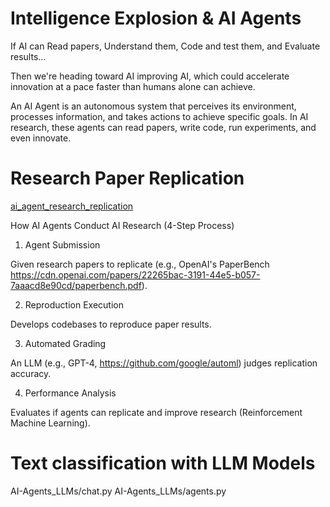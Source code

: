 #  Intelligence Explosion & AI Agents 

If AI can Read papers, Understand them, Code and test them, and Evaluate results…

Then we're heading toward AI improving AI, which could accelerate innovation at a pace faster than humans alone can achieve.

An AI Agent is an autonomous system that perceives its environment, processes information, and takes actions to achieve specific goals. In AI research, these agents can read papers, write code, run experiments, and even innovate.

# Research Paper Replication

[ai_agent_research_replication](/AI-Agents_LLMs/blob/main/ai_agent_researchpaper_replication.py)

How AI Agents Conduct AI Research (4-Step Process)

1. Agent Submission

Given research papers to replicate (e.g., OpenAI's PaperBench https://cdn.openai.com/papers/22265bac-3191-44e5-b057-7aaacd8e90cd/paperbench.pdf).

2. Reproduction Execution

Develops codebases to reproduce paper results.

3. Automated Grading

An LLM (e.g., GPT-4, https://github.com/google/automl) judges replication accuracy.

4. Performance Analysis

Evaluates if agents can replicate and improve research (Reinforcement Machine Learning). 

# Text classification with LLM Models

AI-Agents_LLMs/chat.py 
AI-Agents_LLMs/agents.py
